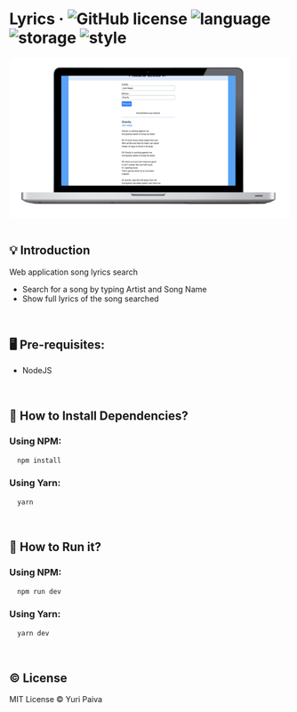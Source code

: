# Lyrics &middot; ![GitHub license](https://img.shields.io/badge/license-MIT-green.svg) ![language](https://img.shields.io/badge/language-typescript-blue) ![storage](https://img.shields.io/badge/framework-nextjs-black) ![style](https://img.shields.io/badge/style-tailwindcss-ff69b4)

<div align="center">
  <img align="center" src="./public/app.png" />
</div>

<br/>

## 💡 Introduction

Web application song lyrics search

- Search for a song by typing Artist and Song Name
- Show full lyrics of the song searched

<br/>

## 🖥 Pre-requisites:

- NodeJS

<br/>

## 💾 How to Install Dependencies?

### Using NPM:

```
  npm install
```

### Using Yarn:

```
  yarn
```

<br/>

## 🚀 How to Run it?

### Using NPM:

```
  npm run dev
```

### Using Yarn:

```
  yarn dev
```

<br/>

## © License

MIT License © Yuri Paiva
